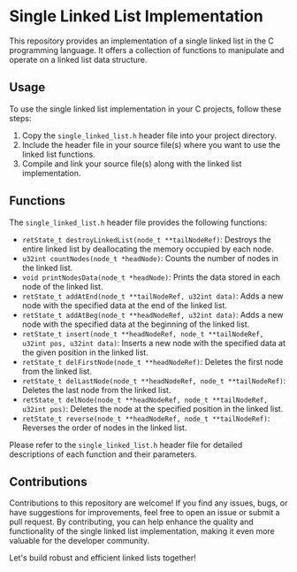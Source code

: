 # Single Linked List Implementation

This repository provides an implementation of a single linked list in the C programming language. It offers a collection of functions to manipulate and operate on a linked list data structure.

## Usage

To use the single linked list implementation in your C projects, follow these steps:

1. Copy the `single_linked_list.h` header file into your project directory.
2. Include the header file in your source file(s) where you want to use the linked list functions.
3. Compile and link your source file(s) along with the linked list implementation.

## Functions

The `single_linked_list.h` header file provides the following functions:

- `retState_t destroyLinkedList(node_t **tailNodeRef)`: Destroys the entire linked list by deallocating the memory occupied by each node.
- `u32int countNodes(node_t *headNode)`: Counts the number of nodes in the linked list.
- `void printNodesData(node_t *headNode)`: Prints the data stored in each node of the linked list.
- `retState_t addAtEnd(node_t **tailNodeRef, u32int data)`: Adds a new node with the specified data at the end of the linked list.
- `retState_t addAtBeg(node_t **headNodeRef, u32int data)`: Adds a new node with the specified data at the beginning of the linked list.
- `retState_t insert(node_t **headNodeRef, node_t **tailNodeRef, u32int pos, u32int data)`: Inserts a new node with the specified data at the given position in the linked list.
- `retState_t delFirstNode(node_t **headNodeRef)`: Deletes the first node from the linked list.
- `retState_t delLastNode(node_t **headNodeRef, node_t **tailNodeRef)`: Deletes the last node from the linked list.
- `retState_t delNode(node_t **headNodeRef, node_t **tailNodeRef, u32int pos)`: Deletes the node at the specified position in the linked list.
- `retState_t reverse(node_t **headNodeRef, node_t **tailNodeRef)`: Reverses the order of nodes in the linked list.

Please refer to the `single_linked_list.h` header file for detailed descriptions of each function and their parameters.

## Contributions

Contributions to this repository are welcome! If you find any issues, bugs, or have suggestions for improvements, feel free to open an issue or submit a pull request. By contributing, you can help enhance the quality and functionality of the single linked list implementation, making it even more valuable for the developer community.

Let's build robust and efficient linked lists together!